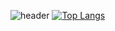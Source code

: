 ![header](https://capsule-render.vercel.app/api?type=transparent&color=auto&height=100&section=header&text=HyunWoo&fontSize=50)
[![Top Langs](https://github-readme-stats.vercel.app/api/top-langs/?username=깃허브아이디&layout=compact)](https://github.com/깃허브아이디/github-readme-stats)

